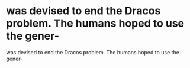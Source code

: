 # was devised to end the Dracos problem. The humans hoped to use the gener-

was devised to end the Dracos problem. The humans hoped to use the gener-